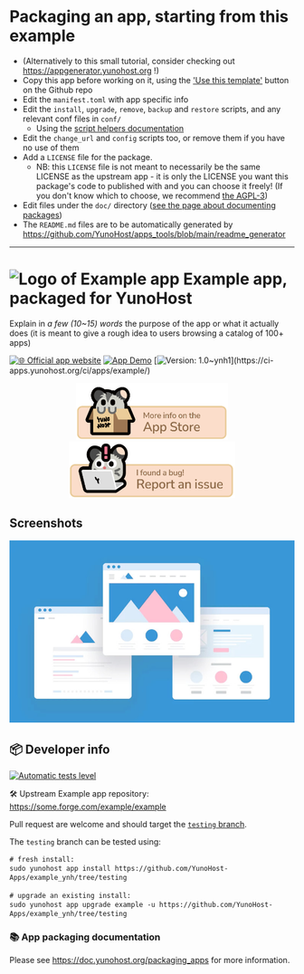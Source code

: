 # Packaging an app, starting from this example

- (Alternatively to this small tutorial, consider checking out <https://appgenerator.yunohost.org> !)
- Copy this app before working on it, using the ['Use this template'](https://github.com/new?template_name=example_ynh&template_owner=YunoHost) button on the Github repo
- Edit the `manifest.toml` with app specific info
- Edit the `install`, `upgrade`, `remove`, `backup` and `restore` scripts, and any relevant conf files in `conf/`
  - Using the [script helpers documentation](https://yunohost.org/packaging_apps_helpers)
- Edit the `change_url` and `config` scripts too, or remove them if you have no use of them
- Add a `LICENSE` file for the package.
  - NB: this `LICENSE` file is not meant to necessarily be the same LICENSE as the upstream app - it is only the LICENSE you want this package's code to published with and you can choose it freely! (If you don't know which to choose, we recommend [the AGPL-3](https://www.gnu.org/licenses/agpl-3.0.txt))
- Edit files under the `doc/` directory ([see the page about documenting packages](https://yunohost.org/packaging_app_doc))
- The `README.md` files are to be automatically generated by <https://github.com/YunoHost/apps_tools/blob/main/readme_generator>

---
<!--
N.B.: This README was automatically generated by <https://github.com/YunoHost/apps_tools/blob/main/readme_generator>
It shall NOT be edited by hand.
-->

<h1>
  <img src="https://raw.githubusercontent.com/YunoHost/apps/main/logos/example.png" width="32px" alt="Logo of Example app">
  Example app, packaged for YunoHost
</h1>

Explain in *a few (10~15) words* the purpose of the app or what it actually does (it is meant to give a rough idea to users browsing a catalog of 100+ apps)

[![🌐 Official app website](https://img.shields.io/badge/Official_app_website-darkgreen?style=for-the-badge)](https://example.com)
[![App Demo](https://img.shields.io/badge/App_Demo-blue?style=for-the-badge)](https://demo.example.com)
[![Version: 1.0~ynh1](https://img.shields.io/badge/Version-1.0~ynh1-rgb(18,138,11)?style=for-the-badge)](https://ci-apps.yunohost.org/ci/apps/example/)

<div align="center">
<a href="https://apps.yunohost.org/app/example"><img height="100px" src="https://github.com/YunoHost/yunohost-artwork/raw/refs/heads/main/badges/neopossum-badges/badge_more_info_on_the_appstore.svg"/></a>
<a href="https://github.com/YunoHost-Apps/example_ynh/issues"><img height="100px" src="https://github.com/YunoHost/yunohost-artwork/raw/refs/heads/main/badges/neopossum-badges/badge_report_an_issue.svg"/></a>
</div>


## Screenshots
![Screenshot of Example app](./doc/screenshots/example.jpg)

## 📦 Developer info

[![Automatic tests level](https://apps.yunohost.org/badge/cilevel/example)](https://ci-apps.yunohost.org/ci/apps/example/)

🛠️ Upstream Example app repository: <https://some.forge.com/example/example>

Pull request are welcome and should target the [`testing` branch](https://github.com/YunoHost-Apps/example_ynh/tree/testing).

The `testing` branch can be tested using:
```
# fresh install:
sudo yunohost app install https://github.com/YunoHost-Apps/example_ynh/tree/testing

# upgrade an existing install:
sudo yunohost app upgrade example -u https://github.com/YunoHost-Apps/example_ynh/tree/testing
```

### 📚 App packaging documentation

Please see <https://doc.yunohost.org/packaging_apps> for more information.